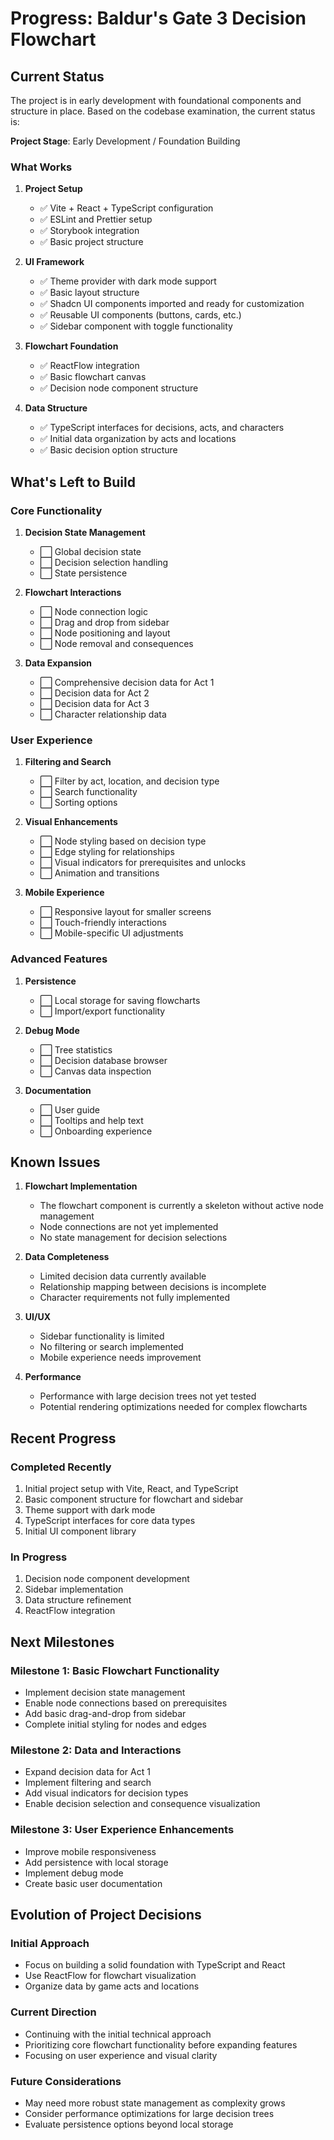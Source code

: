 # Progress: Baldur's Gate 3 Decision Flowchart

## Current Status

The project is in early development with foundational components and structure in place. Based on the codebase examination, the current status is:

**Project Stage**: Early Development / Foundation Building

### What Works

1. **Project Setup**

   - ✅ Vite + React + TypeScript configuration
   - ✅ ESLint and Prettier setup
   - ✅ Storybook integration
   - ✅ Basic project structure

2. **UI Framework**

   - ✅ Theme provider with dark mode support
   - ✅ Basic layout structure
   - ✅ Shadcn UI components imported and ready for customization
   - ✅ Reusable UI components (buttons, cards, etc.)
   - ✅ Sidebar component with toggle functionality

3. **Flowchart Foundation**

   - ✅ ReactFlow integration
   - ✅ Basic flowchart canvas
   - ✅ Decision node component structure

4. **Data Structure**
   - ✅ TypeScript interfaces for decisions, acts, and characters
   - ✅ Initial data organization by acts and locations
   - ✅ Basic decision option structure

## What's Left to Build

### Core Functionality

1. **Decision State Management**

   - ⬜ Global decision state
   - ⬜ Decision selection handling
   - ⬜ State persistence

2. **Flowchart Interactions**

   - ⬜ Node connection logic
   - ⬜ Drag and drop from sidebar
   - ⬜ Node positioning and layout
   - ⬜ Node removal and consequences

3. **Data Expansion**
   - ⬜ Comprehensive decision data for Act 1
   - ⬜ Decision data for Act 2
   - ⬜ Decision data for Act 3
   - ⬜ Character relationship data

### User Experience

1. **Filtering and Search**

   - ⬜ Filter by act, location, and decision type
   - ⬜ Search functionality
   - ⬜ Sorting options

2. **Visual Enhancements**

   - ⬜ Node styling based on decision type
   - ⬜ Edge styling for relationships
   - ⬜ Visual indicators for prerequisites and unlocks
   - ⬜ Animation and transitions

3. **Mobile Experience**
   - ⬜ Responsive layout for smaller screens
   - ⬜ Touch-friendly interactions
   - ⬜ Mobile-specific UI adjustments

### Advanced Features

1. **Persistence**

   - ⬜ Local storage for saving flowcharts
   - ⬜ Import/export functionality

2. **Debug Mode**

   - ⬜ Tree statistics
   - ⬜ Decision database browser
   - ⬜ Canvas data inspection

3. **Documentation**
   - ⬜ User guide
   - ⬜ Tooltips and help text
   - ⬜ Onboarding experience

## Known Issues

1. **Flowchart Implementation**

   - The flowchart component is currently a skeleton without active node management
   - Node connections are not yet implemented
   - No state management for decision selections

2. **Data Completeness**

   - Limited decision data currently available
   - Relationship mapping between decisions is incomplete
   - Character requirements not fully implemented

3. **UI/UX**

   - Sidebar functionality is limited
   - No filtering or search implemented
   - Mobile experience needs improvement

4. **Performance**
   - Performance with large decision trees not yet tested
   - Potential rendering optimizations needed for complex flowcharts

## Recent Progress

### Completed Recently

1. Initial project setup with Vite, React, and TypeScript
2. Basic component structure for flowchart and sidebar
3. Theme support with dark mode
4. TypeScript interfaces for core data types
5. Initial UI component library

### In Progress

1. Decision node component development
2. Sidebar implementation
3. Data structure refinement
4. ReactFlow integration

## Next Milestones

### Milestone 1: Basic Flowchart Functionality

- Implement decision state management
- Enable node connections based on prerequisites
- Add basic drag-and-drop from sidebar
- Complete initial styling for nodes and edges

### Milestone 2: Data and Interactions

- Expand decision data for Act 1
- Implement filtering and search
- Add visual indicators for decision types
- Enable decision selection and consequence visualization

### Milestone 3: User Experience Enhancements

- Improve mobile responsiveness
- Add persistence with local storage
- Implement debug mode
- Create basic user documentation

## Evolution of Project Decisions

### Initial Approach

- Focus on building a solid foundation with TypeScript and React
- Use ReactFlow for flowchart visualization
- Organize data by game acts and locations

### Current Direction

- Continuing with the initial technical approach
- Prioritizing core flowchart functionality before expanding features
- Focusing on user experience and visual clarity

### Future Considerations

- May need more robust state management as complexity grows
- Consider performance optimizations for large decision trees
- Evaluate persistence options beyond local storage

